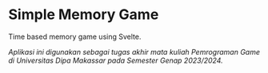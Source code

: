 # Simple Memory Game

Time based memory game using Svelte.

*Aplikasi ini digunakan sebagai tugas akhir mata kuliah Pemrograman Game di Universitas Dipa Makassar pada Semester Genap 2023/2024.*
